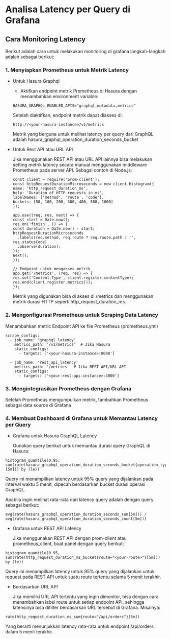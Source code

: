 # Analisa Latency per Query di Grafana

## Cara Monitoring Latency

Berikut adalah cara untuk melakukan monitoring di grafana langkah-langkah adalah sebagai berikut:

### 1. Menyiapkan Prometheus untuk Metrik Latency

  * Untuk Hasura Graphql

    - Aktifkan endpoint metrik Prometheus di Hasura dengan menambahkan environment variable:

    ```
    HASURA_GRAPHQL_ENABLED_APIS="graphql,metadata,metrics"
    ```

    Setelah diaktifkan, endpoint metrik dapat diakses di:

    ```
    http://<your-hasura-instance>/v1/metrics
    ```

    Metrik yang berguna untuk melihat latency per query dari GraphQL adalah hasura_graphql_operation_duration_seconds_bucket

    
  * Untuk Rest API atau URL API

    Jika menggunakan REST API atau URL API lainnya bisa melakukan setting metrik latency secara manual menggunakan middleware Prometheus pada server API. Sebagai contoh di     Node.js:

    ```
    const client = require('prom-client');
    const httpRequestDurationMicroseconds = new client.Histogram({
    name: 'http_request_duration_ms',
    help: 'Duration of HTTP requests in ms',
    labelNames: ['method', 'route', 'code'],
    buckets: [50, 100, 200, 300, 400, 500, 1000]
    });

    app.use((req, res, next) => {
    const start = Date.now();
    res.on('finish', () => {
    const duration = Date.now() - start;
    httpRequestDurationMicroseconds
      .labels(req.method, req.route ? req.route.path : '', res.statusCode)
      .observe(duration);
    });
    next();
    });

    // Endpoint untuk mengakses metrik
    app.get('/metrics', (req, res) => {
    res.set('Content-Type', client.register.contentType);
    res.end(client.register.metrics());
    });
    ```
    Metrik yang digunakan bisa di akses di /metrics dan menggunakan metrik durasi HTTP seperti http_request_duration_ms.

### 2. Mengonfigurasi Prometheus untuk Scraping Data Latency

Menambahkan metric Endpoint API ke file Prometheus (prometheus.yml)

```
scrape_configs:
  - job_name: 'graphql_latency'
    metrics_path: '/v1/metrics'  # Jika Hasura
    static_configs:
      - targets: ['<your-hasura-instance>:8080']

  - job_name: 'rest_api_latency'
    metrics_path: '/metrics'  # Jika REST API/URL API
    static_configs:
      - targets: ['<your-rest-api-instance>:3000']
```

### 3. Mengintegrasikan Prometheus dengan Grafana

   Setelah Prometheus mengumpulkan metrik, tambahkan Prometheus sebagai data source di Grafana

   
### 4. Membuat Dashboard di Grafana untuk Memantau Latency per Query

* Grafana untuk Hasura GraphQL Latency

  Gunakan query berikut untuk memantau durasi query GraphQL di Hasura:
  
```
histogram_quantile(0.95, sum(rate(hasura_graphql_operation_duration_seconds_bucket{operation_type="query"}[5m])) by (le))
```

Query ini menampilkan latency untuk 95% query yang dijalankan pada interval waktu 5 menit, dipecah berdasarkan bucket durasi operasi GraphQL.

Apabila ingin melihat rata-rata dari latency query adalah dengan query sebagai berikut:

```
avg(rate(hasura_graphql_operation_duration_seconds_sum[5m])) / avg(rate(hasura_graphql_operation_duration_seconds_count[5m]))
```

* Grafana untuk REST API Latency

  Jika menggunakan REST API dengan prom-client atau prometheus_client, buat panel dengan query berikut:

```
histogram_quantile(0.95, sum(rate(http_request_duration_ms_bucket{route="<your-route>"}[5m])) by (le))
```

Query ini menampilkan latency untuk 95% query yang dijalankan untuk request pada REST API untuk suatu route tertentu selama 5 menit terakhir.


* Berdasarkan URL API

  Jika memiliki URL API tertentu yang ingin dimonitor, bisa dengan cara menambahkan label route untuk setiap endpoint API, sehingga latensinya bisa difilter berdasarkan URL tersebut di Grafana. Misalnya:

```
rate(http_request_duration_ms_sum{route="/api/orders"}[5m])
```

Yang berarti menunjukkan latency rata-rata untuk endpoint /api/orders dalam 5 menit terakhir.

   
